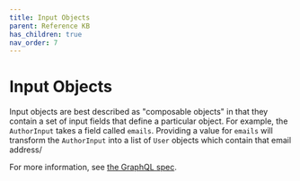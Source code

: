 ```yaml
---
title: Input Objects
parent: Reference KB
has_children: true
nav_order: 7
---
```


# Input Objects

Input objects are best described as "composable objects" in that they contain a set of input fields that define a particular object. For example, the `AuthorInput` takes a field called `emails`. Providing a value for `emails` will transform the `AuthorInput` into a list of `User` objects which contain that email address/

For more information, see [the GraphQL spec](https://facebook.github.io/graphql/#sec-Input-Objects).

